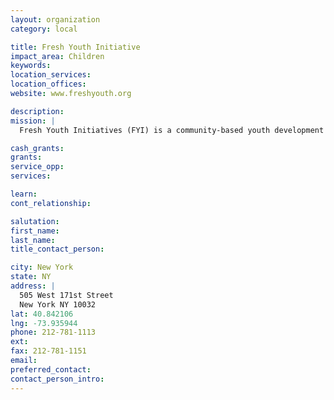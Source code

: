 ```yaml
---
layout: organization
category: local

title: Fresh Youth Initiative
impact_area: Children
keywords: 
location_services: 
location_offices: 
website: www.freshyouth.org

description: 
mission: |
  Fresh Youth Initiatives (FYI) is a community-based youth development effort with a mission to provide neighborhood kids with opportunities to do community service. FYI is part of a 4-way collaboration with the Dreamers, the Ivy League, and the WOW program (see our website for details).

cash_grants: 
grants: 
service_opp: 
services: 

learn: 
cont_relationship: 

salutation: 
first_name: 
last_name: 
title_contact_person: 

city: New York
state: NY
address: |
  505 West 171st Street     
  New York NY 10032
lat: 40.842106
lng: -73.935944
phone: 212-781-1113
ext: 
fax: 212-781-1151
email: 
preferred_contact: 
contact_person_intro: 
---
```

